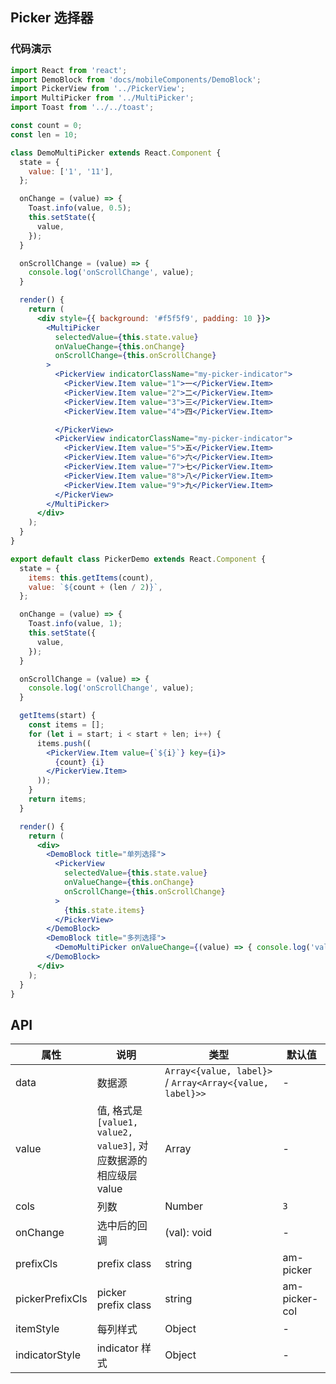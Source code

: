 ## Picker 选择器

### 代码演示

```jsx
import React from 'react';
import DemoBlock from 'docs/mobileComponents/DemoBlock';
import PickerView from '../PickerView';
import MultiPicker from '../MultiPicker';
import Toast from '../../toast';

const count = 0;
const len = 10;

class DemoMultiPicker extends React.Component {
  state = {
    value: ['1', '11'],
  };

  onChange = (value) => {
    Toast.info(value, 0.5);
    this.setState({
      value,
    });
  }

  onScrollChange = (value) => {
    console.log('onScrollChange', value);
  }

  render() {
    return (
      <div style={{ background: '#f5f5f9', padding: 10 }}>
        <MultiPicker
          selectedValue={this.state.value}
          onValueChange={this.onChange}
          onScrollChange={this.onScrollChange}
        >
          <PickerView indicatorClassName="my-picker-indicator">
            <PickerView.Item value="1">一</PickerView.Item>
            <PickerView.Item value="2">二</PickerView.Item>
            <PickerView.Item value="3">三</PickerView.Item>
            <PickerView.Item value="4">四</PickerView.Item>

          </PickerView>
          <PickerView indicatorClassName="my-picker-indicator">
            <PickerView.Item value="5">五</PickerView.Item>
            <PickerView.Item value="6">六</PickerView.Item>
            <PickerView.Item value="7">七</PickerView.Item>
            <PickerView.Item value="8">八</PickerView.Item>
            <PickerView.Item value="9">九</PickerView.Item>
          </PickerView>
        </MultiPicker>
      </div>
    );
  }
}

export default class PickerDemo extends React.Component {
  state = {
    items: this.getItems(count),
    value: `${count + (len / 2)}`,
  };

  onChange = (value) => {
    Toast.info(value, 1);
    this.setState({
      value,
    });
  }

  onScrollChange = (value) => {
    console.log('onScrollChange', value);
  }

  getItems(start) {
    const items = [];
    for (let i = start; i < start + len; i++) {
      items.push((
        <PickerView.Item value={`${i}`} key={i}>
          {count} {i}
        </PickerView.Item>
      ));
    }
    return items;
  }

  render() {
    return (
      <div>
        <DemoBlock title="单列选择">
          <PickerView
            selectedValue={this.state.value}
            onValueChange={this.onChange}
            onScrollChange={this.onScrollChange}
          >
            {this.state.items}
          </PickerView>
        </DemoBlock>
        <DemoBlock title="多列选择">
          <DemoMultiPicker onValueChange={(value) => { console.log('value', value); }} />
        </DemoBlock>
      </div>
    );
  }
}

```


## API

属性 | 说明 | 类型 | 默认值
----|-----|------|------
| data  | 数据源     | `Array<{value, label}>` / `Array<Array<{value, label}>>` | -   |
| value  | 值, 格式是`[value1, value2, value3]`, 对应数据源的相应级层 value  | Array  | -   |
| cols     | 列数    | Number | `3` |
| onChange | 选中后的回调| (val): void      | -   |
| prefixCls    | prefix class         | string | am-picker     |
| pickerPrefixCls  | picker prefix class  | string | am-picker-col |
| itemStyle| 每列样式   | Object | -   |
| indicatorStyle  | indicator 样式  | Object | -  |
